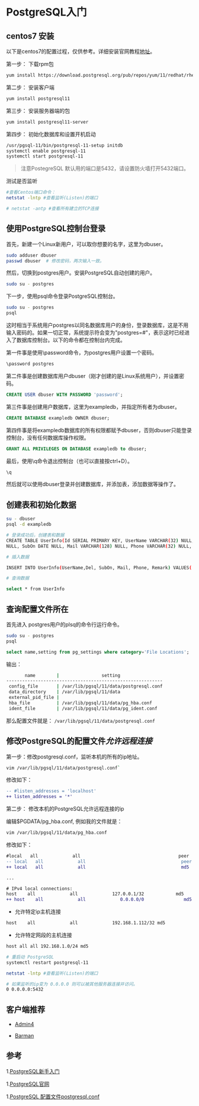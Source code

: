 # PostgreSQL入门

## centos7 安装

以下是centos7的配置过程，仅供参考。详细安装官网教程[地址](https://www.postgresql.org/download/linux/redhat/)。

第一步： 下载rpm包

```sh
yum install https://download.postgresql.org/pub/repos/yum/11/redhat/rhel-7-x86_64/pgdg-centos11-11-2.noarch.rpm
```

第二步： 安装客户端

```sh
yum install postgresql11
```

第三步： 安装服务器端的包

```sh
yum install postgresql11-server
```

第四步： 初始化数据库和设置开机启动

```sh
/usr/pgsql-11/bin/postgresql-11-setup initdb
systemctl enable postgresql-11
systemctl start postgresql-11
```

> 注意PostegreSQL 默认用的端口是5432，请设置防火墙打开5432端口。

测试是否监听

```sh
#查看Centos端口命令：
netstat -lntp #查看监听(Listen)的端口

# netstat -antp #查看所有建立的TCP连接
```

## 使用PostgreSQL控制台登录

首先，新建一个Linux新用户，可以取你想要的名字，这里为dbuser。

```sh
sudo adduser dbuser
passwd dbuser  # 修改密码，两次输入一致。
```

然后，切换到postgres用户。安装PostgreSQL自动创建的用户。

```sh
sudo su - postgres
```

下一步，使用psql命令登录PostgreSQL控制台。

```sh
sudo su - postgres
psql
```

这时相当于系统用户postgres以同名数据库用户的身份，登录数据库，这是不用输入密码的。如果一切正常，系统提示符会变为"postgres=#"，表示这时已经进入了数据库控制台。以下的命令都在控制台内完成。

第一件事是使用\password命令，为postgres用户设置一个密码。

```sh
\password postgres
```

第二件事是创建数据库用户dbuser（刚才创建的是Linux系统用户），并设置密码。

```sql
CREATE USER dbuser WITH PASSWORD 'password';
```

第三件事是创建用户数据库，这里为exampledb，并指定所有者为dbuser。

```sql
CREATE DATABASE exampledb OWNER dbuser;
```

第四件事是将exampledb数据库的所有权限都赋予dbuser，否则dbuser只能登录控制台，没有任何数据库操作权限。

```sql
GRANT ALL PRIVILEGES ON DATABASE exampledb to dbuser;
```

最后，使用\q命令退出控制台（也可以直接按ctrl+D）。

```sh
\q
```

然后就可以使用dbuser登录并创建数据库，并添加表，添加数据等操作了。

## 创建表和初始化数据

```sh
su - dbuser
psql -d exampledb

# 登录成功后，创建表和数据
CREATE TABLE UserInfo(Id SERIAL PRIMARY KEY, UserName VARCHAR(32) NULL, Del SMALLINT
NULL, SubOn DATE NULL, Mail VARCHAR(128) NULL, Phone VARCHAR(32) NULL, Remark VARCHAR(64) NULL);

# 插入数据

INSERT INTO UserInfo(UserName,Del, SubOn, Mail, Phone, Remark) VALUES('laoma', 0, '2019-05-16', 'ss@dfs.com', '333', '3333');

# 查询数据

select * from UserInfo
```

## 查询配置文件所在

首先进入 postgres用户的plsq的命令行运行命令。

```sh
sudo su - postgres
psql
```

```sql
select name,setting from pg_settings where category='File Locations';
```

输出：

```sh
       name        |                setting
-----------------------------------------------------------
 config_file       | /var/lib/pgsql/11/data/postgresql.conf
 data_directory    | /var/lib/pgsql/11/data
 external_pid_file |
 hba_file          | /var/lib/pgsql/11/data/pg_hba.conf
 ident_file        | /var/lib/pgsql/11/data/pg_ident.conf
```

那么配置文件就是： `/var/lib/pgsql/11/data/postgresql.conf`

## 修改PostgreSQL的配置文件*允许远程连接*

第一步：修改postgresql.conf，监听本机的所有的ip地址。

```sh
vim /var/lib/pgsql/11/data/postgresql.conf`
```

修改如下：

```diff
-- #listen_addresses = 'localhost'
++ listen_addresses = '*'  
```

第二步： 修改本机的PostgreSQL允许远程连接的ip

编辑$PGDATA/pg_hba.conf, 例如我的文件就是：

```sh
vim /var/lib/pgsql/11/data/pg_hba.conf
```

修改如下：

```diff
#local   all             all                                     peer
-- local   all             all                                    peer
++ local   all             all                                    md5

...

# IPv4 local connections:
host    all             all             127.0.0.1/32            md5
++ host    all             all             0.0.0.0/0               md5
```

- 允许特定ip主机连接

```sh
host    all             all             192.168.1.112/32 md5
```

- 允许特定网段的主机连接

```sh
host all all 192.168.1.0/24 md5
```

```sh
# 重启动 PostgreSQL
systemctl restart postgresql-11

netstat -lntp #查看监听(Listen)的端口

# 如果监听的ip变为 0.0.0.0 则可以被其他服务器连接并访问。
0 0.0.0.0:5432
```

## 客户端推荐

- [Admin4](http://www.admin4.org/)

- [Barman](https://www.pgbarman.org/index.html)

## 参考

1.[PostgreSQL新手入门](http://www.ruanyifeng.com/blog/2013/12/getting_started_with_postgresql.html)

1.[PostgreSQL官网](https://www.postgresql.org/download/linux/redhat/)

1.[PostgreSQL 配置文件postgresql.conf](https://blog.csdn.net/syshzbtt/article/details/80953963)
